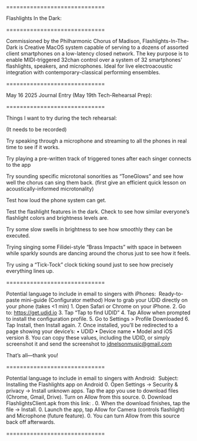 =============================

Flashlights In the Dark:

=============================

Commissioned by the Philharmonic Chorus of Madison, Flashlights-In-The-Dark is Creative MacOS system capable of serving to a dozens of assorted client smartphones on a low-latency closed network. The key purpose is to enable MIDI-triggered 32chan control over a system of 32 smartphones' flashlights, speakers, and microphones. Ideal for live electroacoustic integration with contemporary-classical performing ensembles. 

=============================

May 16 2025 Journal Entry (May 19th Tech-Rehearsal Prep):

=============================

Things I want to try during the tech rehearsal:

(It needs to be recorded)

Try speaking through a microphone and streaming to all the phones in real time to see if it works. 

Try playing a pre-written track of triggered tones after each singer connects to the app

Try sounding specific microtonal sonorities as “ToneGlows” and see how well the chorus can sing them back. (first give an efficient quick lesson on acoustically-informed microtonality)

Test how loud the phone system can get.

Test the flashlight features in the dark. Check to see how similar everyone’s flashlight colors and brightness levels are. 

Try some slow swells in brightness to see how smoothly they can be executed. 

Trying singing some Filidei-style “Brass Impacts” with space in between while sparkly sounds are dancing around the chorus just to see how it feels. 

Try using a “Tick-Tock” clock ticking sound just to see how precisely everything lines up. 

=============================


Potential language to include in email to singers with iPhones: 
Ready-to-paste mini-guide (Configurator method)
How to grab your UDID directly on your phone (takes <1 min)
    1.    Open Safari or Chrome on your iPhone.
    2.    Go to: https://get.udid.io
    3.    Tap “Tap to find UDID”
    4.    Tap Allow when prompted to install the configuration profile.
    5.    Go to Settings > Profile Downloaded
    6.    Tap Install, then Install again.
    7.    Once installed, you’ll be redirected to a page showing your device’s:
        •    UDID
        •    Device name
        •    Model and iOS version
    8.    You can copy these values, including the UDID, or simply screenshot it and send the screenshot to jdnelsonmusic@gmail.com

That’s all—thank you!

=============================


Potential language to include in email to singers with Android:  Subject: Installing the Flashlights app on Android
    0.    Open Settings → Security & privacy → Install unknown apps. Tap the app you use to download files (Chrome, Gmail, Drive). Turn on Allow from this source.
    0.    Download FlashlightsClient.apk from this link: <your-link>.
    0.    When the download finishes, tap the file → Install.
    0.    Launch the app, tap Allow for Camera (controls flashlight) and Microphone (future feature).
    0.    You can turn Allow from this source back off afterwards.

=============================







